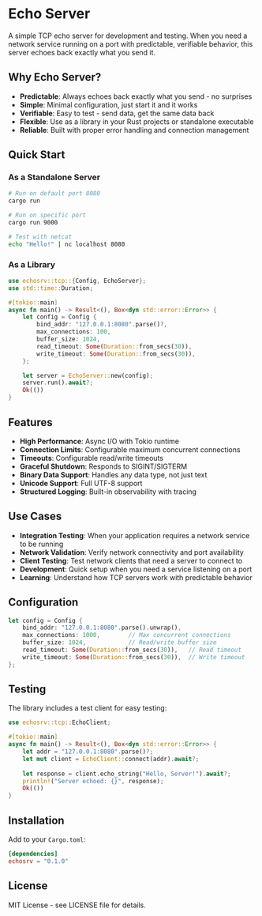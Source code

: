 # Echo Server

A simple TCP echo server for development and testing. When you need a network service running on a port with predictable, verifiable behavior, this server echoes back exactly what you send it.

## Why Echo Server?

- **Predictable**: Always echoes back exactly what you send - no surprises
- **Simple**: Minimal configuration, just start it and it works
- **Verifiable**: Easy to test - send data, get the same data back
- **Flexible**: Use as a library in your Rust projects or standalone executable
- **Reliable**: Built with proper error handling and connection management

## Quick Start

### As a Standalone Server

```bash
# Run on default port 8080
cargo run

# Run on specific port
cargo run 9000

# Test with netcat
echo "Hello!" | nc localhost 8080
```

### As a Library

```rust
use echosrv::tcp::{Config, EchoServer};
use std::time::Duration;

#[tokio::main]
async fn main() -> Result<(), Box<dyn std::error::Error>> {
    let config = Config {
        bind_addr: "127.0.0.1:8080".parse()?,
        max_connections: 100,
        buffer_size: 1024,
        read_timeout: Some(Duration::from_secs(30)),
        write_timeout: Some(Duration::from_secs(30)),
    };

    let server = EchoServer::new(config);
    server.run().await?;
    Ok(())
}
```

## Features

- **High Performance**: Async I/O with Tokio runtime
- **Connection Limits**: Configurable maximum concurrent connections
- **Timeouts**: Configurable read/write timeouts
- **Graceful Shutdown**: Responds to SIGINT/SIGTERM
- **Binary Data Support**: Handles any data type, not just text
- **Unicode Support**: Full UTF-8 support
- **Structured Logging**: Built-in observability with tracing

## Use Cases

- **Integration Testing**: When your application requires a network service to be running
- **Network Validation**: Verify network connectivity and port availability
- **Client Testing**: Test network clients that need a server to connect to
- **Development**: Quick setup when you need a service listening on a port
- **Learning**: Understand how TCP servers work with predictable behavior

## Configuration

```rust
let config = Config {
    bind_addr: "127.0.0.1:8080".parse().unwrap(),
    max_connections: 1000,        // Max concurrent connections
    buffer_size: 1024,            // Read/write buffer size
    read_timeout: Some(Duration::from_secs(30)),   // Read timeout
    write_timeout: Some(Duration::from_secs(30)),  // Write timeout
};
```

## Testing

The library includes a test client for easy testing:

```rust
use echosrv::tcp::EchoClient;

#[tokio::main]
async fn main() -> Result<(), Box<dyn std::error::Error>> {
    let addr = "127.0.0.1:8080".parse()?;
    let mut client = EchoClient::connect(addr).await?;
    
    let response = client.echo_string("Hello, Server!").await?;
    println!("Server echoed: {}", response);
    Ok(())
}
```

## Installation

Add to your `Cargo.toml`:

```toml
[dependencies]
echosrv = "0.1.0"
```

## License

MIT License - see LICENSE file for details. 